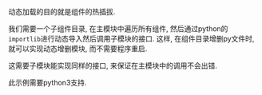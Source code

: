 动态加载的目的就是组件的热插拔. 

我们需要一个子组件目录, 在主模块中遍历所有组件, 然后通过python的`importlib`进行动态导入然后调用子模块的接口. 这样, 在组件目录增删py文件时, 就可以实现动态增删模块, 而不需要程序重启.

这需要子模块能实现同样的接口, 来保证在主模块中的调用不会出错.

此示例需要python3支持.